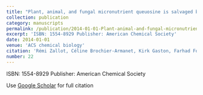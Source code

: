 ```yaml
---
title: "Plant, animal, and fungal micronutrient queuosine is salvaged by members of the DUF2419 protein family"
collection: publication
category: manuscripts
permalink: /publication/2014-01-01-Plant-animal-and-fungal-micronutrient-queuosine-is-salvaged-by-members-of-the-DUF2419-protein-family
excerpt: 'ISBN: 1554-8929 Publisher: American Chemical Society'
date: 2014-01-01
venue: 'ACS chemical biology'
citation: 'Rémi Zallot, Céline Brochier-Armanet, Kirk Gaston, Farhad Forouhar, Patrick Limbach, John Hunt, Valérie Crécy-Lagard. &quot;Plant, animal, and fungal micronutrient queuosine is salvaged by members of the DUF2419 protein family.&quot; ACS chemical biology, 2014.'
number: 22
---
```

ISBN: 1554-8929 Publisher: American Chemical Society

Use [Google Scholar](https://scholar.google.com/scholar?q=Plant,+animal,+and+fungal+micronutrient+queuosine+is+salvaged+by+members+of+the+{DUF2419}+protein+family) for full citation
